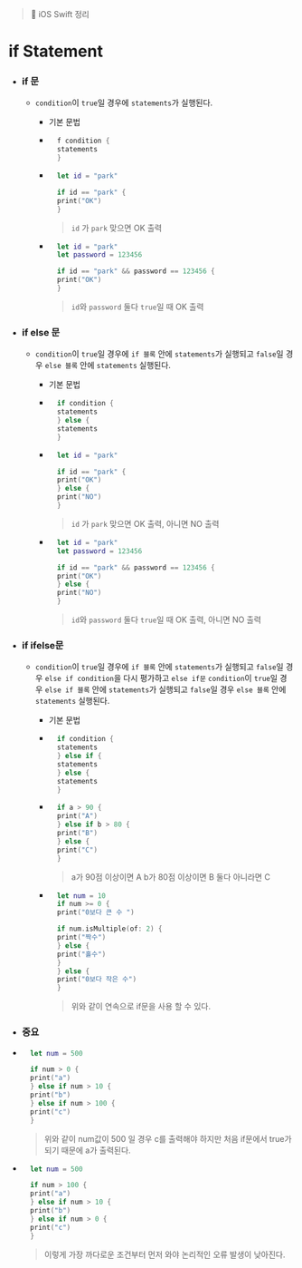> 📝 iOS Swift 정리

# if Statement

- ### if 문

    - `condition`이 `true`일 경우에 `statements`가 실행된다.
    
        - 기본 문법 

        - ```swift
            f condition {
            statements
            }
            ```

        - ```swift
            let id = "park"

            if id == "park" {
            print("OK")
            }
            ```
            > `id` 가 `park` 맞으면 OK 출력

        - ```swift
            let id = "park"
            let password = 123456

            if id == "park" && password == 123456 {
            print("OK")
            } 
            ```
            > `id`와 `password` 둘다 `true`일 때 OK 출력



- ### if else 문

    - `condition`이 `true`일 경우에 `if 블록` 안에 `statements`가 실행되고 `false`일 경우 `else 블록` 안에 `statements` 실행된다.

        - 기본 문법

        - ```swift
            if condition {
            statements
            } else {
            statements
            } 
            ```

        - ```swift
            let id = "park"

            if id == "park" {
            print("OK")
            } else { 
            print("NO")
            }
            ```
            > `id` 가 `park` 맞으면 OK 출력, 아니면 NO 출력<br>

        - ```swift
            let id = "park"
            let password = 123456

            if id == "park" && password == 123456 {
            print("OK")
            } else {
            print("NO")
            }
            ```
            > `id`와 `password` 둘다 `true`일 때 OK 출력, 아니면 NO 출력<br>

-  ### if ifelse문

    - `condition`이 `true`일 경우에 `if 블록` 안에 `statements`가 실행되고 `false`일 경우 `else if condition`을 다시 평가하고 `else if문` `condition`이 `true`일 경우 `else if 블록` 안에 `statements`가 실행되고 `false`일 경우 `else 블록` 안에 `statements` 실행된다.

        - 기본 문법

        - ```swift
            if condition {
            statements
            } else if {
            statements
            } else {
            statements
            }
            ```

        - ```swift
            if a > 90 {
            print("A")
            } else if b > 80 {
            print("B")
            } else {
            print("C")
            }
            ```
            > a가 90점 이상이면 A b가 80점 이상이면 B 둘다 아니라면 C

        - ```swift
            let num = 10
            if num >= 0 {
            print("0보다 큰 수 ")

            if num.isMultiple(of: 2) {
            print("짝수")
            } else {    
            print("홀수")
            }
            } else {
            print("0보다 작은 수")
            }
            ```
            > 위와 같이 연속으로 if문을 사용 할 수 있다.

- ### 중요

- ```swift
    let num = 500

    if num > 0 {
    print("a")
    } else if num > 10 {
    print("b")
    } else if num > 100 {
    print("c")
    }
    ```
    > 위와 같이 num값이 500 일 경우 c를 출력해야 하지만 처음 if문에서 true가 되기 때문에 a가 출력된다.


- ```swift
    let num = 500

    if num > 100 {
    print("a")
    } else if num > 10 {
    print("b")
    } else if num > 0 {
    print("c")
    }
    ```
    > 이렇게 가장 까다로운 조건부터 먼저 와야 논리적인 오류 발생이 낮아진다.





